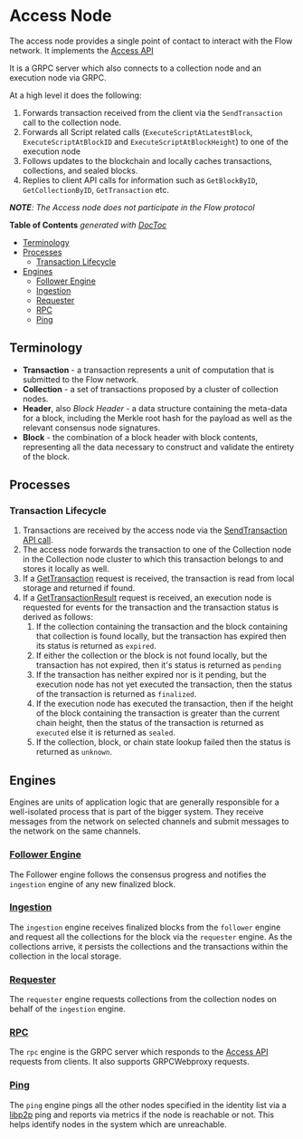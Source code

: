 # Access Node

The access node provides a single point of contact to interact with the Flow network. It implements the [Access API](https://github.com/onflow/flow/blob/master/docs/access-api-spec.md)

It is a GRPC server which also connects to a collection node and an execution node via GRPC.

At a high level it does the following:

1. Forwards transaction received from the client via the `SendTransaction` call to the collection node.
2. Forwards all Script related calls (`ExecuteScriptAtLatestBlock`, `ExecuteScriptAtBlockID` and `ExecuteScriptAtBlockHeight`) to one of the execution node
3. Follows updates to the blockchain and locally caches transactions, collections, and sealed blocks.
4. Replies to client API calls for information such as `GetBlockByID`, `GetCollectionByID`, `GetTransaction` etc.


***NOTE**: The Access node does not participate in the Flow protocol*

<!-- START doctoc generated TOC please keep comment here to allow auto update -->
<!-- DON'T EDIT THIS SECTION, INSTEAD RE-RUN doctoc TO UPDATE -->
**Table of Contents**  *generated with [DocToc](https://github.com/thlorenz/doctoc)*

- [Terminology](#terminology)
- [Processes](#processes)
  - [Transaction Lifecycle](#transaction-lifecycle)
- [Engines](#engines)
  - [Follower Engine](#follower-engine)
  - [Ingestion](#ingestion)
  - [Requester](#requester)
  - [RPC](#rpc)
  - [Ping](#ping)

<!-- END doctoc generated TOC please keep comment here to allow auto update -->

## Terminology

- **Transaction** - a transaction represents a unit of computation that is submitted to the Flow network.
- **Collection** - a set of transactions proposed by a cluster of collection nodes.
- **Header**, also _Block Header_ - a data structure containing the meta-data for a block, including the Merkle root hash for the payload as well as the relevant consensus node signatures.
- **Block** - the combination of a block header with block contents, representing all the data necessary to construct and validate the entirety of the block.

## Processes

### Transaction Lifecycle
1. Transactions are received by the access node via the [SendTransaction API call](https://github.com/onflow/flow/blob/master/docs/access-api-spec.md#sendtransaction).
2. The access node forwards the transaction to one of the Collection node in the Collection node cluster to which this transaction belongs to and stores it locally as well.
3. If a [GetTransaction](https://github.com/onflow/flow/blob/master/docs/access-api-spec.md#gettransaction) request is received, the transaction is read from local storage and returned if found.
4. If a [GetTransactionResult](https://github.com/onflow/flow/blob/master/docs/access-api-spec.md#gettransactionresult) request is received,
an execution node is requested for events for the transaction and the transaction status is derived as follows:
    1. If the collection containing the transaction and the block containing that collection is found locally, but the transaction has expired then its status is returned as `expired`.
    2. If either the collection or the block is not found locally, but the transaction has not expired, then it's status is returned as `pending`
    3. If the transaction has neither expired nor is it pending, but the execution node has not yet executed the transaction,
       then the status of the transaction is returned as `finalized`.
    4. If the execution node has executed the transaction, then if the height of the block containing the transaction is greater than the current chain height,
    then the status of the transaction is returned as `executed` else it is returned as `sealed`.
    5. If the collection, block, or chain state lookup failed then the status is returned as `unknown`.


## Engines

Engines are units of application logic that are generally responsible for a well-isolated process that is part of the bigger system. They receive messages from the network on selected channels and submit messages to the network on the same channels.

### [Follower Engine](../../engine/common/follower)

The Follower engine follows the consensus progress and notifies the `ingestion` engine of any new finalized block.

### [Ingestion](../../engine/access/ingestion)

The `ingestion` engine receives finalized blocks from the `follower` engine and request all the collections for the block via the `requester` engine.
As the collections arrive, it persists the collections and the transactions within the collection in the local storage.

### [Requester](../../engine/common/requester)

The `requester` engine requests collections from the collection nodes on behalf of the `ingestion` engine.

### [RPC](../../engine/access/rpc)

The `rpc` engine is the GRPC server which responds to the [Access API](https://github.com/onflow/flow/blob/master/docs/access-api-spec.md) requests from clients.
It also supports GRPCWebproxy requests.

### [Ping](../../engine/access/ping)

The `ping` engine pings all the other nodes specified in the identity list via a [libp2p](https://github.com/libp2p/go-libp2p) ping and reports via metrics if the node is reachable or not.
This helps identify nodes in the system which are unreachable.
